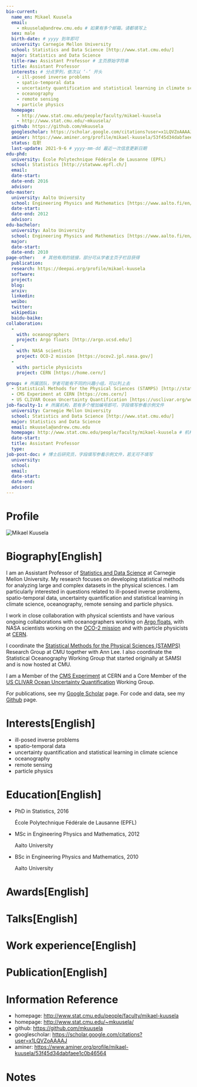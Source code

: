 ```yaml
---
bio-current:
  name_en: Mikael Kuusela
  email: 
    - mkuusela@andrew.cmu.edu # 如果有多个邮箱，请都填写上
  sex: male
  birth-date: # yyyy 到年即可
  university: Carnegie Mellon University 
  school: Statistics and Data Science [http://www.stat.cmu.edu/]
  major: Statistics and Data Science
  title-raw: Assistant Professor # 主页原始字符串
  title: Assistant Professor
  interests: # 分点罗列，依次以 ‘-’ 开头
    - ill-posed inverse problems
    - spatio-temporal data
    - uncertainty quantification and statistical learning in climate science
    - oceanography
    - remote sensing
    - particle physics
  homepage: 
    - http://www.stat.cmu.edu/people/faculty/mikael-kuusela 
    - http://www.stat.cmu.edu/~mkuusela/
  github: https://github.com/mkuusela
  googlescholar: https://scholar.google.com/citations?user=x1LQVZoAAAAJ
  aminer: https://www.aminer.org/profile/mikael-kuusela/53f45d34dabfaee1c0b46564
  status: 在职
  last-update: 2021-9-6 # yyyy-mm-dd 最近一次信息更新日期
edu-phd:
  university: École Polytechnique Fédérale de Lausanne (EPFL)
  school: Statistics [http://statwww.epfl.ch/]
  email: 
  date-start: 
  date-end: 2016
  advisor: 
edu-master:
  university: Aalto University
  school: Engineering Physics and Mathematics [https://www.aalto.fi/en/department-of-applied-physics]
  date-start: 
  date-end: 2012
  advisor: 
edu-bachelor:
  university: Aalto University
  school: Engineering Physics and Mathematics [https://www.aalto.fi/en/department-of-applied-physics]
  major: 
  date-start: 
  date-end: 2010
page-other:   # 其他有用的链接，部分可从学者主页子栏目获得
  publication: 
  research: https://deepai.org/profile/mikael-kuusela
  software: 
  project: 
  blog: 
  arxiv: 
  linkedin: 
  weibo:
  twitter:
  wikipedia:
  baidu-baike:
collaboration: 
  - 
    with: oceanographers
    project: Argo floats [http://argo.ucsd.edu/]
  - 
    with: NASA scientists
    project: OCO-2 mission [https://ocov2.jpl.nasa.gov/]
  - 
    with: particle physicists
    project: CERN [https://home.cern/]

group: # 所属团队，学者可能有不同的兴趣小组，可以列上去
  - Statistical Methods for the Physical Sciences (STAMPS) [http://stat.cmu.edu/stamps/]
  - CMS Experiment at CERN [https://cms.cern/]
  - US CLIVAR Ocean Uncertainty Quantification [https://usclivar.org/working-groups/ocean-uncertainty-quantification-working-group]
job-faculty-1: # 所属机构，若有多个增加编号即可，字段填写参看示例文件
  university: Carnegie Mellon University 
  school: Statistics and Data Science [http://www.stat.cmu.edu/]
  major: Statistics and Data Science
  email: mkuusela@andrew.cmu.edu
  homepage: http://www.stat.cmu.edu/people/faculty/mikael-kuusela # 机构内学者主页
  date-start: 
  title: Assistant Professor
  type: 
job-post-doc: # 博士后研究员，字段填写参看示例文件，若无可不填写
  university: 
  school: 
  email: 
  date-start: 
  date-end: 
  advisor: 
---
```


# Profile

![Mikael Kuusela](http://www.stat.cmu.edu/sites/default/files/faculty_pictures/kuusela.png)

# Biography[English]
I am an Assistant Professor of [Statistics and Data Science](http://www.stat.cmu.edu/) at Carnegie Mellon University. My research focuses on developing statistical methods for analyzing large and complex datasets in the physical sciences. I am particularly interested in questions related to ill-posed inverse problems, spatio-temporal data, uncertainty quantification and statistical learning in climate science, oceanography, remote sensing and particle physics.

I work in close collaboration with physical scientists and have various ongoing collaborations with oceanographers working on [Argo floats](http://argo.ucsd.edu/), with NASA scientists working on the [OCO-2 mission](https://ocov2.jpl.nasa.gov/) and with particle physicists at [CERN](https://home.cern/).

I coordinate the [Statistical Methods for the Physical Sciences (STAMPS)](http://stat.cmu.edu/stamps/) Research Group at CMU together with Ann Lee. I also coordinate the Statistical Oceanography Working Group that started originally at SAMSI and is now hosted at CMU.

I am a Member of the [CMS Experiment](https://cms.cern/) at CERN and a Core Member of the [US CLIVAR Ocean Uncertainty Quantification](https://usclivar.org/working-groups/ocean-uncertainty-quantification-working-group) Working Group.

For publications, see my [Google Scholar](https://scholar.google.com/citations?user=x1LQVZoAAAAJ) page. For code and data, see my [Github](https://github.com/mkuusela) page.

# Interests[English]
  - ill-posed inverse problems
  - spatio-temporal data
  - uncertainty quantification and statistical learning in climate science
  - oceanography
  - remote sensing
  - particle physics

# Education[English]
- PhD in Statistics, 2016
    
    École Polytechnique Fédérale de Lausanne (EPFL)
    
- MSc in Engineering Physics and Mathematics, 2012
    
    Aalto University
    
- BSc in Engineering Physics and Mathematics, 2010
    
    Aalto University

# Awards[English]

# Talks[English]



# Work experience[English]



# Publication[English]


# Information Reference
  - homepage: http://www.stat.cmu.edu/people/faculty/mikael-kuusela 
  - homepage: http://www.stat.cmu.edu/~mkuusela/
  - github: https://github.com/mkuusela
  - googlescholar: https://scholar.google.com/citations?user=x1LQVZoAAAAJ
  - aminer: https://www.aminer.org/profile/mikael-kuusela/53f45d34dabfaee1c0b46564

# Notes